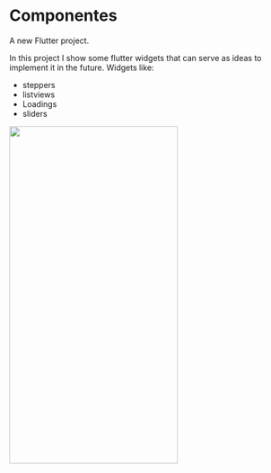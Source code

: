 # Componentes

A new Flutter project.

In this project I show some flutter widgets that can serve as ideas to implement it in the future.
Widgets like:
- steppers
- listviews
- Loadings
- sliders


<img src="https://i.ibb.co/thk86h1/Screenshot-1680585710.png" width="300" height="600">
